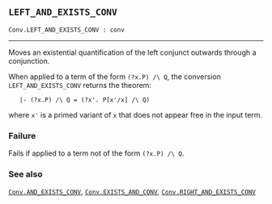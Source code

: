 ## `LEFT_AND_EXISTS_CONV`

``` hol4
Conv.LEFT_AND_EXISTS_CONV : conv
```

------------------------------------------------------------------------

Moves an existential quantification of the left conjunct outwards
through a conjunction.

When applied to a term of the form `(?x.P) /\ Q`, the conversion
`LEFT_AND_EXISTS_CONV` returns the theorem:

``` hol4
   |- (?x.P) /\ Q = (?x'. P[x'/x] /\ Q)
```

where `x'` is a primed variant of `x` that does not appear free in the
input term.

### Failure

Fails if applied to a term not of the form `(?x.P) /\ Q`.

### See also

[`Conv.AND_EXISTS_CONV`](#Conv.AND_EXISTS_CONV),
[`Conv.EXISTS_AND_CONV`](#Conv.EXISTS_AND_CONV),
[`Conv.RIGHT_AND_EXISTS_CONV`](#Conv.RIGHT_AND_EXISTS_CONV)
